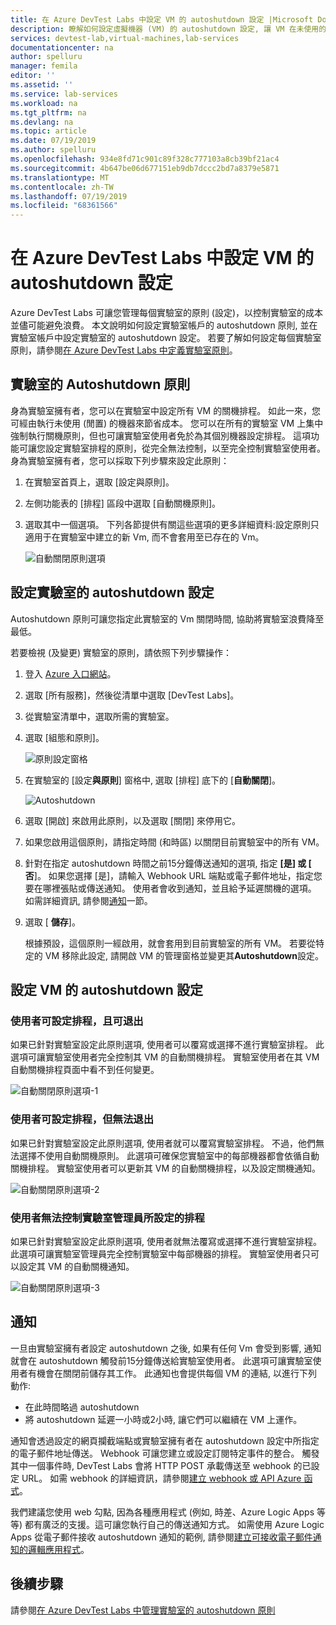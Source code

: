 ```yaml
---
title: 在 Azure DevTest Labs 中設定 VM 的 autoshutdown 設定 |Microsoft Docs
description: 瞭解如何設定虛擬機器 (VM) 的 autoshutdown 設定, 讓 VM 在未使用的情況下自動關閉。
services: devtest-lab,virtual-machines,lab-services
documentationcenter: na
author: spelluru
manager: femila
editor: ''
ms.assetid: ''
ms.service: lab-services
ms.workload: na
ms.tgt_pltfrm: na
ms.devlang: na
ms.topic: article
ms.date: 07/19/2019
ms.author: spelluru
ms.openlocfilehash: 934e8fd71c901c89f328c777103a8cb39bf21ac4
ms.sourcegitcommit: 4b647be06d677151eb9db7dccc2bd7a8379e5871
ms.translationtype: MT
ms.contentlocale: zh-TW
ms.lasthandoff: 07/19/2019
ms.locfileid: "68361566"
---
```

# <a name="configure-autoshutdown-settings-for-a-vm-in-azure-devtest-labs"></a>在 Azure DevTest Labs 中設定 VM 的 autoshutdown 設定
Azure DevTest Labs 可讓您管理每個實驗室的原則 (設定)，以控制實驗室的成本並儘可能避免浪費。 本文說明如何設定實驗室帳戶的 autoshutdown 原則, 並在實驗室帳戶中設定實驗室的 autoshutdown 設定。 若要了解如何設定每個實驗室原則，請參閱[在 Azure DevTest Labs 中定義實驗室原則](devtest-lab-set-lab-policy.md)。  

## <a name="autoshutdown-policy-for-a-lab"></a>實驗室的 Autoshutdown 原則
身為實驗室擁有者，您可以在實驗室中設定所有 VM 的關機排程。 如此一來，您可經由執行未使用 (閒置) 的機器來節省成本。 您可以在所有的實驗室 VM 上集中強制執行關機原則，但也可讓實驗室使用者免於為其個別機器設定排程。 這項功能可讓您設定實驗室排程的原則，從完全無法控制，以至完全控制實驗室使用者。 身為實驗室擁有者，您可以採取下列步驟來設定此原則：

1. 在實驗室首頁上，選取 [設定與原則]。
2. 左側功能表的 [排程] 區段中選取 [自動關機原則]。
3. 選取其中一個選項。 下列各節提供有關這些選項的更多詳細資料:設定原則只適用于在實驗室中建立的新 Vm, 而不會套用至已存在的 Vm。 

    ![自動關閉原則選項](./media/devtest-lab-set-lab-policy/auto-shutdown-policy-options.png)

## <a name="configure-autoshutdown-settings-for-a-lab"></a>設定實驗室的 autoshutdown 設定
Autoshutdown 原則可讓您指定此實驗室的 Vm 關閉時間, 協助將實驗室浪費降至最低。

若要檢視 (及變更) 實驗室的原則，請依照下列步驟操作：

1. 登入 [Azure 入口網站](https://portal.azure.com)。
2. 選取 [所有服務]，然後從清單中選取 [DevTest Labs]。
3. 從實驗室清單中，選取所需的實驗室。   
4. 選取 [組態和原則]。

    ![原則設定窗格](./media/devtest-lab-set-lab-policy/policies-menu.png)
5. 在實驗室的 [設定**與原則**] 窗格中, 選取 [排程] 底下的 [**自動關閉**]。
   
    ![Autoshutdown](./media/devtest-lab-set-lab-policy/auto-shutdown.png)
6. 選取 [開啟] 來啟用此原則，以及選取 [關閉] 來停用它。
7. 如果您啟用這個原則，請指定時間 (和時區) 以關閉目前實驗室中的所有 VM。
8. 針對在指定 autoshutdown 時間之前15分鐘傳送通知的選項, 指定 **[是] 或 [** **否**]。 如果您選擇 [是]，請輸入 Webhook URL 端點或電子郵件地址，指定您要在哪裡張貼或傳送通知。 使用者會收到通知，並且給予延遲關機的選項。 如需詳細資訊, 請參閱[通知](#notifications)一節。 
9. 選取 [ **儲存**]。

    根據預設，這個原則一經啟用，就會套用到目前實驗室的所有 VM。 若要從特定的 VM 移除此設定, 請開啟 VM 的管理窗格並變更其**Autoshutdown**設定。

## <a name="configure-autoshutdown-settings-for-a-vm"></a>設定 VM 的 autoshutdown 設定

### <a name="user-sets-a-schedule-and-can-opt-out"></a>使用者可設定排程，且可退出
如果已針對實驗室設定此原則選項, 使用者可以覆寫或選擇不進行實驗室排程。 此選項可讓實驗室使用者完全控制其 VM 的自動關機排程。 實驗室使用者在其 VM 自動關機排程頁面中看不到任何變更。

![自動關閉原則選項-1](./media/devtest-lab-set-lab-policy/auto-shutdown-policy-option-1.png)

### <a name="user-sets-a-schedule-and-cannot-opt-out"></a>使用者可設定排程，但無法退出
如果已針對實驗室設定此原則選項, 使用者就可以覆寫實驗室排程。 不過，他們無法選擇不使用自動關機原則。 此選項可確保您實驗室中的每部機器都會依循自動關機排程。 實驗室使用者可以更新其 VM 的自動關機排程，以及設定關機通知。

![自動關閉原則選項-2](./media/devtest-lab-set-lab-policy/auto-shutdown-policy-option-2.png)

### <a name="user-has-no-control-over-the-schedule-set-by-lab-admin"></a>使用者無法控制實驗室管理員所設定的排程
如果已針對實驗室設定此原則選項, 使用者就無法覆寫或選擇不進行實驗室排程。 此選項可讓實驗室管理員完全控制實驗室中每部機器的排程。 實驗室使用者只可以設定其 VM 的自動關機通知。

![自動關閉原則選項-3](./media/devtest-lab-set-lab-policy/auto-shutdown-policy-option-3.png)

## <a name="notifications"></a>通知
一旦由實驗室擁有者設定 autoshutdown 之後, 如果有任何 Vm 會受到影響, 通知就會在 autoshutdown 觸發前15分鐘傳送給實驗室使用者。 此選項可讓實驗室使用者有機會在關閉前儲存其工作。 此通知也會提供每個 VM 的連結, 以進行下列動作:

- 在此時間略過 autoshutdown
- 將 autoshutdown 延遲一小時或2小時, 讓它們可以繼續在 VM 上運作。

通知會透過設定的網頁攔截端點或實驗室擁有者在 autoshutdown 設定中所指定的電子郵件地址傳送。 Webhook 可讓您建立或設定訂閱特定事件的整合。 觸發其中一個事件時, DevTest Labs 會將 HTTP POST 承載傳送至 webhook 的已設定 URL。 如需 webhook 的詳細資訊，請參閱[建立 webhook 或 API Azure 函式](../azure-functions/functions-create-a-web-hook-or-api-function.md)。 

我們建議您使用 web 勾點, 因為各種應用程式 (例如, 時差、Azure Logic Apps 等等) 都有廣泛的支援。這可讓您執行自己的傳送通知方式。 如需使用 Azure Logic Apps 從電子郵件接收 autoshutdown 通知的範例, 請參閱[建立可接收電子郵件通知的邏輯應用程式](devtest-lab-auto-shutdown.md#create-a-logic-app-that-receives-email-notifications)。 


## <a name="next-steps"></a>後續步驟
請參閱[在 Azure DevTest Labs 中管理實驗室的 autoshutdown 原則](devtest-lab-auto-shutdown.md)
